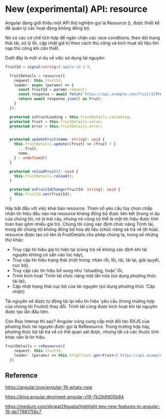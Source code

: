 # New (experimental) API: resource

Angular đang giới thiệu một API thử nghiệm gọi là Resource (), được thiết kế để quản lý các hoạt động không đồng bộ. 

Nó có các cơ chế tích hợp để ngăn chặn các race conditions, theo dõi trạng thái tải, xử lý lỗi, cập nhật giá trị theo cách thủ công và kích hoạt dữ liệu tìm nạp thủ công khi cần thiết.

Dưới đây là một ví dụ về việc sử dụng tài nguyên:

```ts
fruitId = signal<string>('apple-id-1');

  fruitDetails = resource({
    request: this.fruitId,
    loader: async (params) => {
      const fruitId = params.request;
      const response = await fetch(`https://api.example.com/fruit/${fruitId}`, {signal: params.abortSignal});
      return await response.json() as Fruit;
    }
  });

  protected isFruitLoading = this.fruitDetails.isLoading;
  protected fruit = this.fruitDetails.value;
  protected error = this.fruitDetails.error;


  protected updateFruit(name: string): void {
    this.fruitDetails.update((fruit) => (fruit ? {
      ...fruit,
      name,
    } : undefined))
  }

  protected reloadFruit(): void {
    this.fruitDetails.reload();
  }

  protected onFruitIdChange(fruitId: string): void {
    this.fruitId.set(fruitId);
  }
```

Hãy bắt đầu với việc khai báo resource. Tham số yêu cầu tùy chọn chấp nhận tín hiệu đầu vào mà resource không đồng bộ được liên kết (trong ví dụ của chúng tôi, nó là trái cây, nhưng nó cũng có thể là một tín hiệu được tính toán bao gồm nhiều giá trị). Chúng tôi cũng xác định chức năng Trình tải, trong đó chúng tôi không đồng bộ hóa dữ liệu (chức năng sẽ trả về lời hứa). resource được tạo có tên là FruitDetails cho phép chúng ta, trong số những thứ khác:

- Truy cập tín hiệu giá trị hiện tại (cũng trả về không xác định khi tài nguyên không có sẵn vào lúc này),
- Truy cập tín hiệu trạng thái (một trong: nhàn rỗi, lỗi, tải, tải lại, giải quyết, cục bộ),
- Truy cập các tín hiệu bổ sung như ‘isloading, hoặc‘ lỗi,
- Trình kích hoạt ‘Trình tải chức năng một lần nữa (sử dụng phương thức tải lại),
- Cập nhật trạng thái cục bộ của tài nguyên (sử dụng phương thức ‘Cập nhật))

Tài nguyên sẽ được tự động tải lại nếu tín hiệu 'yêu cầu (trong trường hợp của chúng tôi Fruitid) thay đổi. Trình tải cũng được kích hoạt khi tài nguyên được tạo lần đầu tiên.

Còn Rxjs Interop thì sao? Angular cũng cung cấp một đối tác RXJS của phương thức tài nguyên được gọi là RxResource. Trong trường hợp này, phương thức bộ tải trả về có thể quan sát được, nhưng tất cả các thuộc tính khác vẫn là tín hiệu.

```ts
fruitDetails = rxResource({
    request: this.fruitId,
    loader: (params) => this.httpClient.get<Fruit>(`https://api.example.com/fruit/${params.request}`)
  })
```
## Reference

https://angular.love/angular-19-whats-new

https://blog.angular.dev/meet-angular-v19-7b29dfd05b84

https://medium.com/@rajat29gupta/highlight-key-new-features-in-angular-19-de77981756c7